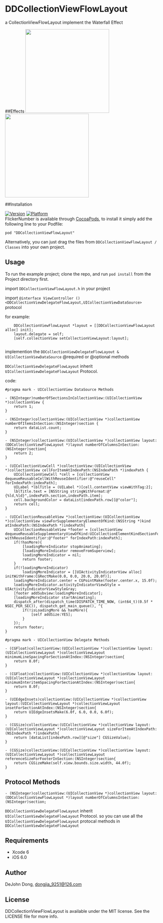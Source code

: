 # DDCollectionViewFlowLayout
a CollectionViewFlowLayout implement the Waterfall Effect

##Effects
<img src="http://ipa-download.qiniudn.com/loadingmore.gif" width="276"/>
<img src="http://ipa-download.qiniudn.com/waterfall.gif" width="276"/>

##Installation

[![Version](http://cocoapod-badges.herokuapp.com/v/DDCollectionViewFlowLayout/badge.png)](http://cocoadocs.org/docsets/DDCollectionViewFlowLayout/) [![Platform](http://cocoapod-badges.herokuapp.com/p/DDCollectionViewFlowLayout/badge.png)](http://cocoadocs.org/docsets/DDCollectionViewFlowLayout/)   
FlickerNumber is available through [CocoaPods](http://cocoapods.org), to install
it simply add the following line to your Podfile:

    pod "DDCollectionViewFlowLayout"
Alternatively, you can just drag the files from `DDCollectionViewFlowLayout / Classes` into your own project. 

## Usage

To run the example project; clone the repo, and run `pod install` from the Project directory first.

import `DDCollectionViewFlowLayout.h` in your project    

import `@interface ViewController ()<DDCollectionViewDelegateFlowLayout,UICollectionViewDataSource>` protocol

for example:
```
    DDCollectionViewFlowLayout *layout = [[DDCollectionViewFlowLayout alloc] init];
    layout.delegate = self;
    [self.collectionView setCollectionViewLayout:layout];
    
```

implemention the `DDCollectionViewDelegateFlowLayout & UICollectionViewDataSource` @required or @optional methods

`DDCollectionViewDelegateFlowLayout` inherit `UICollectionViewDelegateFlowLayout` Protocol.

code:
```
#pragma mark - UICollectionView DataSource Methods

- (NSInteger)numberOfSectionsInCollectionView:(UICollectionView *)collectionView {
    return 1;
}

- (NSInteger)collectionView:(UICollectionView *)collectionView numberOfItemsInSection:(NSInteger)section {
    return dataList.count;
}

- (NSInteger)collectionView:(UICollectionView *)collectionView layout:(DDCollectionViewFlowLayout *)layout numberOfColumnsInSection:(NSInteger)section{
    return 2;
}

- (UICollectionViewCell *)collectionView:(UICollectionView *)collectionView cellForItemAtIndexPath:(NSIndexPath *)indexPath {
    UICollectionViewCell *cell = [collectionView dequeueReusableCellWithReuseIdentifier:@"reuseCell" forIndexPath:indexPath];
    UILabel *lblTitle = (UILabel *)[cell.contentView viewWithTag:2];
    lblTitle.text = [NSString stringWithFormat:@"{%ld,%ld}",indexPath.section,indexPath.item];
    cell.backgroundColor = dataList[indexPath.row][@"color"];
    return cell;
}

- (UICollectionReusableView *)collectionView:(UICollectionView *)collectionView viewForSupplementaryElementOfKind:(NSString *)kind atIndexPath:(NSIndexPath *)indexPath{
    UICollectionReusableView *footer = [collectionView dequeueReusableSupplementaryViewOfKind:UICollectionElementKindSectionFooter withReuseIdentifier:@"footer" forIndexPath:indexPath];
    if(!hasMore){
        [loadingMoreIndicator stopAnimating];
        [loadingMoreIndicator removeFromSuperview];
        loadingMoreIndicator = nil;
        return footer;
    }
    if(!loadingMoreIndicator)
        loadingMoreIndicator = [[UIActivityIndicatorView alloc] initWithFrame:CGRectMake(0.0, 0.0, 20.0, 20.0f)];
    loadingMoreIndicator.center = CGPointMake(footer.center.x, 15.0f);
    loadingMoreIndicator.activityIndicatorViewStyle = UIActivityIndicatorViewStyleGray;
    [footer addSubview:loadingMoreIndicator];
    [loadingMoreIndicator startAnimating];
    dispatch_after(dispatch_time(DISPATCH_TIME_NOW, (int64_t)(0.5f * NSEC_PER_SEC)), dispatch_get_main_queue(), ^{
        if(!isLoadingMore && hasMore){
            [self addSize:YES];
        }
    });
    return footer;
}

#pragma mark - UICollectionView Delegate Methods

- (CGFloat)collectionView:(UICollectionView *)collectionView layout:(UICollectionViewLayout *)collectionViewLayout minimumLineSpacingForSectionAtIndex:(NSInteger)section{
    return 8.0f;
}

- (CGFloat)collectionView:(UICollectionView *)collectionView layout:(UICollectionViewLayout *)collectionViewLayout minimumInteritemSpacingForSectionAtIndex:(NSInteger)section{
    return 8.0f;
}

- (UIEdgeInsets)collectionView:(UICollectionView *)collectionView layout:(UICollectionViewLayout *)collectionViewLayout insetForSectionAtIndex:(NSInteger)section{
    return UIEdgeInsetsMake(6.0f, 6.0, 0.0, 6.0f);
}

- (CGSize)collectionView:(UICollectionView *)collectionView layout:(UICollectionViewLayout *)collectionViewLayout sizeForItemAtIndexPath:(NSIndexPath *)indexPath{
    return [dataList[indexPath.row][@"size"] CGSizeValue];
}

- (CGSize)collectionView:(UICollectionView *)collectionView layout:(UICollectionViewLayout *)collectionViewLayout referenceSizeForFooterInSection:(NSInteger)section{
    return CGSizeMake(self.view.bounds.size.width, 44.0f);
}
```

## Protocol Methods

`- (NSInteger)collectionView:(UICollectionView *)collectionView layout:(DDCollectionViewFlowLayout *)layout numberOfColumnsInSection:(NSInteger)section;` 

`DDCollectionViewDelegateFlowLayout` inherit `UICollectionViewDelegateFlowLayout` Protocol. so you can use all the `UICollectionViewDelegateFlowLayout` protocal methods in `DDCollectionViewDelegateFlowLayout`

## Requirements

- Xcode 6
- iOS 6.0

## Author

DeJohn Dong, dongjia_9251@126.com

## License

DDCollectionViewFlowLayout is available under the MIT license. See the LICENSE file for more info.
